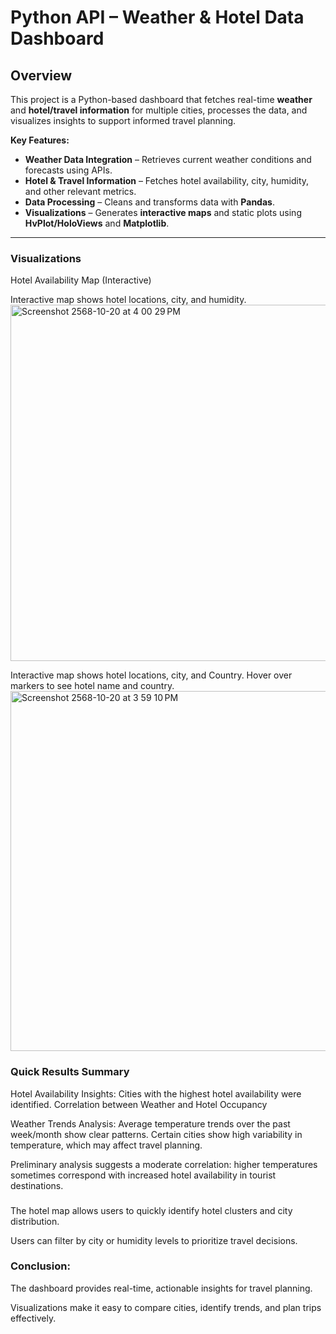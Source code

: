 # Python API – Weather & Hotel Data Dashboard

## Overview

This project is a Python-based dashboard that fetches real-time **weather** and **hotel/travel information** for multiple cities, processes the data, and visualizes insights to support informed travel planning.

**Key Features:**

- **Weather Data Integration** – Retrieves current weather conditions and forecasts using APIs.  
- **Hotel & Travel Information** – Fetches hotel availability, city, humidity, and other relevant metrics.  
- **Data Processing** – Cleans and transforms data with **Pandas**.  
- **Visualizations** – Generates **interactive maps** and static plots using **HvPlot/HoloViews** and **Matplotlib**.  

---
### Visualizations
Hotel Availability Map (Interactive)

Interactive map shows hotel locations, city, and humidity.
<img width="951" height="570" alt="Screenshot 2568-10-20 at 4 00 29 PM" src="https://github.com/user-attachments/assets/5c1df62c-0e6a-4a88-a6bf-47e2e83ea121" />

Interactive map shows hotel locations, city, and Country. Hover over markers to see hotel name and country.
<img width="953" height="576" alt="Screenshot 2568-10-20 at 3 59 10 PM" src="https://github.com/user-attachments/assets/d3061986-fef6-4b6e-b191-214926969b67" />

### Quick Results Summary

Hotel Availability Insights: Cities with the highest hotel availability were identified. Correlation between Weather and Hotel Occupancy

Weather Trends Analysis: Average temperature trends over the past week/month show clear patterns. Certain cities show high variability in temperature, which may affect travel planning.

Preliminary analysis suggests a moderate correlation: higher temperatures sometimes correspond with increased hotel availability in tourist destinations.

###
The hotel map allows users to quickly identify hotel clusters and city distribution.

Users can filter by city or humidity levels to prioritize travel decisions.

### Conclusion:

The dashboard provides real-time, actionable insights for travel planning.

Visualizations make it easy to compare cities, identify trends, and plan trips effectively.
